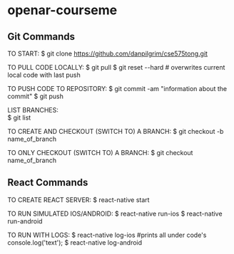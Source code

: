 # openar-courseme


## Git Commands

TO START:
$ git clone https://github.com/danpilgrim/cse575tong.git

TO PULL CODE LOCALLY:
$ git pull
$ git reset --hard    # overwrites current local code with last push

TO PUSH CODE TO REPOSITORY:
$ git commit -am "information about the commit"
$ git push

LIST BRANCHES:     
$ git list       

TO CREATE AND CHECKOUT (SWITCH TO) A BRANCH:
$ git checkout -b name_of_branch        

TO ONLY CHECKOUT (SWITCH TO) A BRANCH:
$ git checkout name_of_branch   


## React Commands

TO CREATE REACT SERVER:
$ react-native start

TO RUN SIMULATED IOS/ANDROID:
$ react-native run-ios
$ react-native run-android

TO RUN WITH LOGS:
$ react-native log-ios      #prints all under code's console.log('text');
$ react-native log-android
